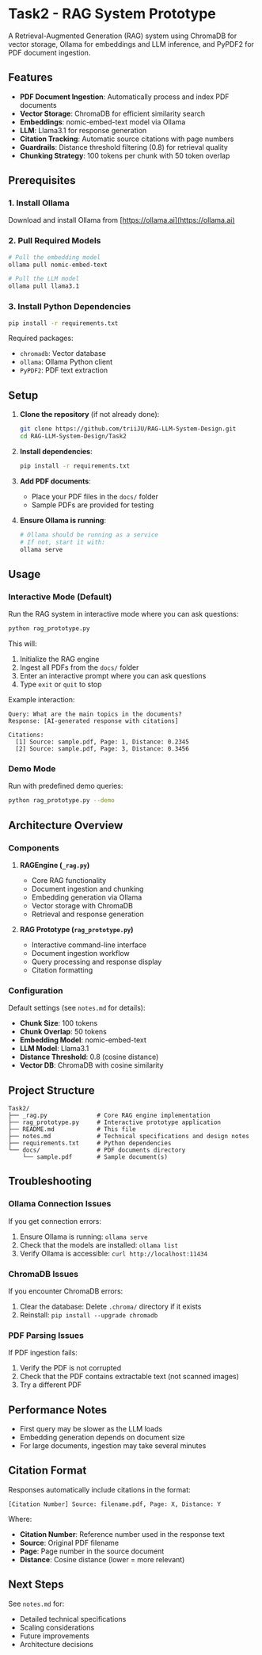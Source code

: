 # Task2 - RAG System Prototype

A Retrieval-Augmented Generation (RAG) system using ChromaDB for vector storage, Ollama for embeddings and LLM inference, and PyPDF2 for PDF document ingestion.

## Features

- **PDF Document Ingestion**: Automatically process and index PDF documents
- **Vector Storage**: ChromaDB for efficient similarity search
- **Embeddings**: nomic-embed-text model via Ollama
- **LLM**: Llama3.1 for response generation
- **Citation Tracking**: Automatic source citations with page numbers
- **Guardrails**: Distance threshold filtering (0.8) for retrieval quality
- **Chunking Strategy**: 100 tokens per chunk with 50 token overlap

## Prerequisites

### 1. Install Ollama

Download and install Ollama from [https://ollama.ai](https://ollama.ai)

### 2. Pull Required Models

```bash
# Pull the embedding model
ollama pull nomic-embed-text

# Pull the LLM model
ollama pull llama3.1
```

### 3. Install Python Dependencies

```bash
pip install -r requirements.txt
```

Required packages:
- `chromadb`: Vector database
- `ollama`: Ollama Python client
- `PyPDF2`: PDF text extraction

## Setup

1. **Clone the repository** (if not already done):
   ```bash
   git clone https://github.com/triiJU/RAG-LLM-System-Design.git
   cd RAG-LLM-System-Design/Task2
   ```

2. **Install dependencies**:
   ```bash
   pip install -r requirements.txt
   ```

3. **Add PDF documents**:
   - Place your PDF files in the `docs/` folder
   - Sample PDFs are provided for testing

4. **Ensure Ollama is running**:
   ```bash
   # Ollama should be running as a service
   # If not, start it with:
   ollama serve
   ```

## Usage

### Interactive Mode (Default)

Run the RAG system in interactive mode where you can ask questions:

```bash
python rag_prototype.py
```

This will:
1. Initialize the RAG engine
2. Ingest all PDFs from the `docs/` folder
3. Enter an interactive prompt where you can ask questions
4. Type `exit` or `quit` to stop

Example interaction:
```
Query: What are the main topics in the documents?
Response: [AI-generated response with citations]

Citations:
  [1] Source: sample.pdf, Page: 1, Distance: 0.2345
  [2] Source: sample.pdf, Page: 3, Distance: 0.3456
```

### Demo Mode

Run with predefined demo queries:

```bash
python rag_prototype.py --demo
```

## Architecture Overview

### Components

1. **RAGEngine (`_rag.py`)**
   - Core RAG functionality
   - Document ingestion and chunking
   - Embedding generation via Ollama
   - Vector storage with ChromaDB
   - Retrieval and response generation

2. **RAG Prototype (`rag_prototype.py`)**
   - Interactive command-line interface
   - Document ingestion workflow
   - Query processing and response display
   - Citation formatting

### Configuration

Default settings (see `notes.md` for details):
- **Chunk Size**: 100 tokens
- **Chunk Overlap**: 50 tokens
- **Embedding Model**: nomic-embed-text
- **LLM Model**: Llama3.1
- **Distance Threshold**: 0.8 (cosine distance)
- **Vector DB**: ChromaDB with cosine similarity

## Project Structure

```
Task2/
├── _rag.py              # Core RAG engine implementation
├── rag_prototype.py     # Interactive prototype application
├── README.md            # This file
├── notes.md             # Technical specifications and design notes
├── requirements.txt     # Python dependencies
└── docs/                # PDF documents directory
    └── sample.pdf       # Sample document(s)
```

## Troubleshooting

### Ollama Connection Issues

If you get connection errors:
1. Ensure Ollama is running: `ollama serve`
2. Check that the models are installed: `ollama list`
3. Verify Ollama is accessible: `curl http://localhost:11434`

### ChromaDB Issues

If you encounter ChromaDB errors:
1. Clear the database: Delete `.chroma/` directory if it exists
2. Reinstall: `pip install --upgrade chromadb`

### PDF Parsing Issues

If PDF ingestion fails:
1. Verify the PDF is not corrupted
2. Check that the PDF contains extractable text (not scanned images)
3. Try a different PDF

## Performance Notes

- First query may be slower as the LLM loads
- Embedding generation depends on document size
- For large documents, ingestion may take several minutes

## Citation Format

Responses automatically include citations in the format:
```
[Citation Number] Source: filename.pdf, Page: X, Distance: Y
```

Where:
- **Citation Number**: Reference number used in the response text
- **Source**: Original PDF filename
- **Page**: Page number in the source document
- **Distance**: Cosine distance (lower = more relevant)

## Next Steps

See `notes.md` for:
- Detailed technical specifications
- Scaling considerations
- Future improvements
- Architecture decisions
